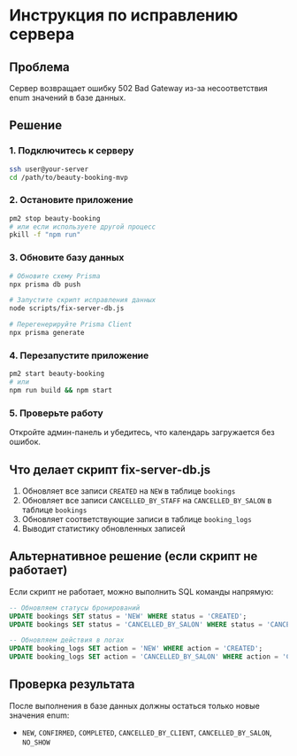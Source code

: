 # Инструкция по исправлению сервера

## Проблема
Сервер возвращает ошибку 502 Bad Gateway из-за несоответствия enum значений в базе данных.

## Решение

### 1. Подключитесь к серверу
```bash
ssh user@your-server
cd /path/to/beauty-booking-mvp
```

### 2. Остановите приложение
```bash
pm2 stop beauty-booking
# или если используете другой процесс
pkill -f "npm run"
```

### 3. Обновите базу данных
```bash
# Обновите схему Prisma
npx prisma db push

# Запустите скрипт исправления данных
node scripts/fix-server-db.js

# Перегенерируйте Prisma Client
npx prisma generate
```

### 4. Перезапустите приложение
```bash
pm2 start beauty-booking
# или
npm run build && npm start
```

### 5. Проверьте работу
Откройте админ-панель и убедитесь, что календарь загружается без ошибок.

## Что делает скрипт fix-server-db.js

1. Обновляет все записи `CREATED` на `NEW` в таблице `bookings`
2. Обновляет все записи `CANCELLED_BY_STAFF` на `CANCELLED_BY_SALON` в таблице `bookings`
3. Обновляет соответствующие записи в таблице `booking_logs`
4. Выводит статистику обновленных записей

## Альтернативное решение (если скрипт не работает)

Если скрипт не работает, можно выполнить SQL команды напрямую:

```sql
-- Обновляем статусы бронирований
UPDATE bookings SET status = 'NEW' WHERE status = 'CREATED';
UPDATE bookings SET status = 'CANCELLED_BY_SALON' WHERE status = 'CANCELLED_BY_STAFF';

-- Обновляем действия в логах
UPDATE booking_logs SET action = 'NEW' WHERE action = 'CREATED';
UPDATE booking_logs SET action = 'CANCELLED_BY_SALON' WHERE action = 'CANCELLED_BY_STAFF';
```

## Проверка результата

После выполнения в базе данных должны остаться только новые значения enum:
- `NEW`, `CONFIRMED`, `COMPLETED`, `CANCELLED_BY_CLIENT`, `CANCELLED_BY_SALON`, `NO_SHOW`
